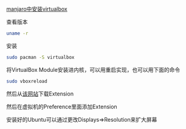 [manjaro中安装virtualbox](https://wiki.manjaro.org/index.php?title=VirtualBox)

查看版本

```bash
uname -r
```

安装

```bash
sudo pacman -S virtualbox
```

将VirtualBox Module安装进内核，可以用重启实现，也可以用下面的命令

```bash
sudo vboxreload
```

然后从[该网站](https://www.oracle.com/technetwork/server-storage/virtualbox/downloads/index.html)下载Extension

然后在虚拟机的Preference里面添加Extension

安装好的Ubuntu可以通过更改Displays=>Resolution来扩大屏幕